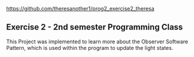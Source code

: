 https://github.com/theresanother1/prog2_exercise2_theresa
## Exercise 2 - 2nd semester Programming Class

This Project was implemented to learn more about the Observer Software Pattern, which is used within the program to update the light states. 
